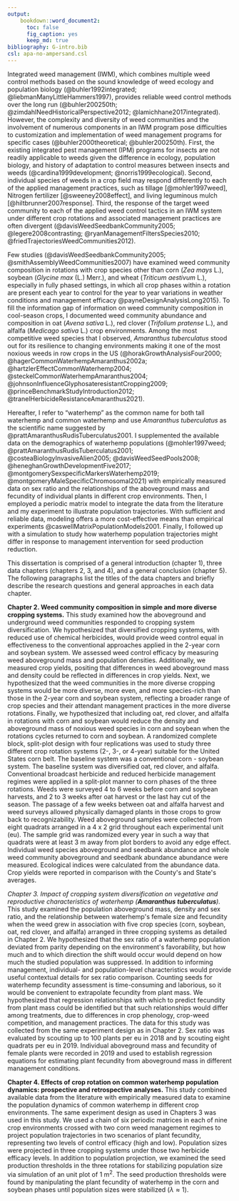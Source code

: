 ```yaml
---
output:
    bookdown::word_document2:
      toc: false
      fig_caption: yes
      keep_md: true
bibliography: G-intro.bib
csl: apa-no-ampersand.csl 
---
```


Integrated weed management (IWM), which combines multiple weed control methods based on the sound knowledge of weed ecology and population biology (@buhler1992integrated; @liebmanManyLittleHammers1997), provides reliable weed control methods over the long run (@buhler200250th; @zimdahlNeedHistoricalPerspective2012; @lamichhane2017integrated). However, the complexity and diversity of weed communities and the involvement of numerous components in an IWM program pose difficulties to customization and implementation of weed management programs for specific cases (@buhler2000theoretical; @buhler200250th). First, the existing integrated pest management (IPM) programs for insects are not readily applicable to weeds given the difference in ecology, population biology, and history of adaptation to control measures between insects and weeds (@cardina1999development; @norris1999ecological). Second, individual species of weeds in a crop field may respond differently to each of the applied management practices, such as tillage [@mohler1997weed], Nitrogen fertilizer [@sweeney2008effect], and living leguminous mulch [@hiltbrunner2007response]. Third, the response of the target weed community to each of the applied weed control tactics in an IWM system under different crop rotations and associated management practices are often divergent (@davisWeedSeedbankCommunity2005; @legere2008contrasting; @ryanManagementFiltersSpecies2010; @friedTrajectoriesWeedCommunities2012).  

Few studies (@davisWeedSeedbankCommunity2005; @smithAssemblyWeedCommunities2007) have examined weed community composition in rotations with crop species other than corn (*Zea mays* L.), soybean (*Glycine max* (L.) Merr.), and wheat (*Triticum aestivum* L.), especially in fully phased settings, in which all crop phases within a rotation are present each year to control for the year to year variations in weather conditions and management efficacy @payneDesignAnalysisLong2015}. To fill the information gap of information on weed community composition in cool-season crops, I documented weed community abundance and composition in oat (*Avena sativa* L.), red clover (*Trifolium pratense* L.), and alfalfa (*Medicago sativa* L.) crop environments. Among the most competitive weed species that I observed, *Amaranthus tuberculatus* stood out for its resilience to changing environments making it one of the most noxious weeds in row crops in the US (@horakGrowthAnalysisFour2000; @hagerCommonWaterhempAmaranthus2002a; @hartzlerEffectCommonWaterhemp2004; 
@steckelCommonWaterhempAmaranthus2004;
@johnsonInfluenceGlyphosateresistantCropping2009; @princeBenchmarkStudyIntroduction2012; @tranelHerbicideResistanceAmaranthus2021).    

Hereafter, I refer to “waterhemp”  as the common name for both tall waterhemp and common waterhemp and use *Amaranthus tuberculatus* as the scientific name suggested by @prattAmaranthusRudisTuberculatus2001.  I supplemented the available data on the demographics of waterhemp populations (@mohler1997weed; @prattAmaranthusRudisTuberculatus2001; @costeaBiologyInvasiveAlien2005;
@davisWeedSeedPools2008; 
@heneghanGrowthDevelopmentFive2017; @montgomerySexspecificMarkersWaterhemp2019; @montgomeryMaleSpecificChromosomal2021) with empirically measured data on sex ratio and the relationships of the aboveground mass and fecundity of individual plants in different crop environments. Then, I employed a periodic matrix model to integrate the data from the literature and my experiment to illustrate population trajectories. With sufficient and reliable data, modeling offers a more cost-effective means than empirical experiments @caswellMatrixPopulationModels2001. Finally, I followed up with a simulation to study how waterhemp population trajectories might differ in response to management intervention for seed production reduction. 



This dissertation is comprised of a general introduction (chapter 1), three data chapters (chapters 2, 3, and 4), and a general conclusion (chapter 5). The following paragraphs list the titles of the data chapters and briefly describe the research questions and general approaches in each data chapter.   

**Chapter 2. Weed community composition in simple and more diverse cropping systems.** This study examined how the aboveground and underground weed communities responded to cropping system diversification. We hypothesized that diversified cropping systems, with reduced use of chemical herbicides, would provide weed control equal in effectiveness to the conventional approaches applied in the 2-year corn and soybean system. We assessed weed control efficacy by measuring weed aboveground mass and population densities. Additionally, we measured crop yields, positing that differences in weed aboveground mass and density could be reflected in differences in crop yields. Next, we hypothesized that the weed communities in the more diverse cropping systems would be more diverse, more even, and more species-rich than those in the 2-year corn and soybean system, reflecting a broader range of crop species and their attendant management practices in the more diverse rotations. Finally, we hypothesized that including oat, red clover, and alfalfa in rotations with corn and soybean would reduce the density and aboveground mass of noxious weed species in corn and soybean when the rotations cycles returned to corn and soybean. A randomized complete block, split-plot design with four replications was used to study three different crop rotation systems (2-, 3-, or 4-year) suitable for the United States corn belt. The baseline system was a conventional corn - soybean system. The baseline system was diversified oat, red clover, and alfalfa. Conventional broadcast herbicide and reduced herbicide management regimes were applied in a split-plot manner to corn phases of the three rotations. Weeds were surveyed 4 to 6 weeks before corn and soybean harvests, and 2 to 3 weeks after oat harvest or the last hay cut of the season. The passage of a few weeks between oat and alfalfa harvest and weed surveys allowed physically damaged plants in those crops to grow back to recognizability. Weed aboveground samples were collected from eight quadrats arranged in a 4 x 2 grid throughout each experimental unit (eu). The sample grid was randomized every year in such a way that quadrats were at least 3 m away from plot borders to avoid any edge effect. Individual weed species aboveground and seedbank abundance and whole weed community aboveground and seedbank abundance abundance were measured. Ecological indices were calculated from the abundance data. Crop yields were reported in comparison with the County's and State's averages.   


*Chapter 3. Impact of cropping system diversification on vegetative and reproductive characteristics of waterhemp (**Amaranthus tuberculatus**).* This study examined the population aboveground mass, density and sex ratio, and the relationship between waterhemp's female size and fecundity when the weed grew in association with five crop species (corn, soybean, oat, red clover, and alfalfa) arranged in three cropping systems as detailed in Chapter 2. We hypothesized that the sex ratio of a waterhemp population deviated from parity depending on the environment's favorability, but how much and to which direction the shift would occur would depend on how much the studied population was suppressed. In addition to informing management, individual- and population-level characteristics would provide useful contextual details for sex ratio comparison. Counting seeds for waterhemp fecundity assessment is time-consuming and laborious, so it would be convenient to extrapolate fecundity from plant mass. We hypothesized that regression relationships with which to predict fecundity from plant mass could be identified but that such relationships would differ among treatments, due to differences in crop phenology, crop-weed competition, and management practices. The data for this study was collected from the same experiment design as in Chapter 2. Sex ratio was evaluated by scouting up to 100 plants per eu in 2018 and by scouting eight quadrats per eu in 2019. Individual aboveground mass and fecundity of female plants were recorded in 2019 and used to establish regression equations for estimating plant fecundity from aboveground mass in different management conditions.  



**Chapter 4. Effects of crop rotation on common waterhemp population dynamics: prospective and retrospective analyses.** This study combined available data from the literature with empirically measured data to examine the population dynamics of common waterhemp in different crop environments. The same experiment design as used in Chapters 3 was used in this study. We used a chain of six periodic matrices in each of nine crop environments crossed with two corn weed management regimes to project population trajectories in two scenarios of plant fecundity, representing two levels of control efficacy (high and low). Population sizes were projected in three cropping systems under those two herbicide efficacy levels. In addition to population projection, we examined the seed production thresholds in the three rotations for stabilizing population size via simulation of an unit plot of 1 m$^2$. The seed production thresholds were found by manipulating the plant fecundity of waterhemp in the corn and soybean phases until population sizes were stabilized ($\lambda \approx 1$).  

